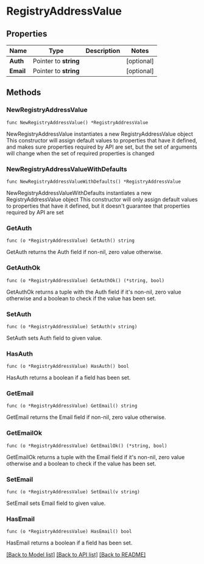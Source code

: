 # RegistryAddressValue

## Properties

Name | Type | Description | Notes
------------ | ------------- | ------------- | -------------
**Auth** | Pointer to **string** |  | [optional] 
**Email** | Pointer to **string** |  | [optional] 

## Methods

### NewRegistryAddressValue

`func NewRegistryAddressValue() *RegistryAddressValue`

NewRegistryAddressValue instantiates a new RegistryAddressValue object
This constructor will assign default values to properties that have it defined,
and makes sure properties required by API are set, but the set of arguments
will change when the set of required properties is changed

### NewRegistryAddressValueWithDefaults

`func NewRegistryAddressValueWithDefaults() *RegistryAddressValue`

NewRegistryAddressValueWithDefaults instantiates a new RegistryAddressValue object
This constructor will only assign default values to properties that have it defined,
but it doesn't guarantee that properties required by API are set

### GetAuth

`func (o *RegistryAddressValue) GetAuth() string`

GetAuth returns the Auth field if non-nil, zero value otherwise.

### GetAuthOk

`func (o *RegistryAddressValue) GetAuthOk() (*string, bool)`

GetAuthOk returns a tuple with the Auth field if it's non-nil, zero value otherwise
and a boolean to check if the value has been set.

### SetAuth

`func (o *RegistryAddressValue) SetAuth(v string)`

SetAuth sets Auth field to given value.

### HasAuth

`func (o *RegistryAddressValue) HasAuth() bool`

HasAuth returns a boolean if a field has been set.

### GetEmail

`func (o *RegistryAddressValue) GetEmail() string`

GetEmail returns the Email field if non-nil, zero value otherwise.

### GetEmailOk

`func (o *RegistryAddressValue) GetEmailOk() (*string, bool)`

GetEmailOk returns a tuple with the Email field if it's non-nil, zero value otherwise
and a boolean to check if the value has been set.

### SetEmail

`func (o *RegistryAddressValue) SetEmail(v string)`

SetEmail sets Email field to given value.

### HasEmail

`func (o *RegistryAddressValue) HasEmail() bool`

HasEmail returns a boolean if a field has been set.


[[Back to Model list]](../README.md#documentation-for-models) [[Back to API list]](../README.md#documentation-for-api-endpoints) [[Back to README]](../README.md)


